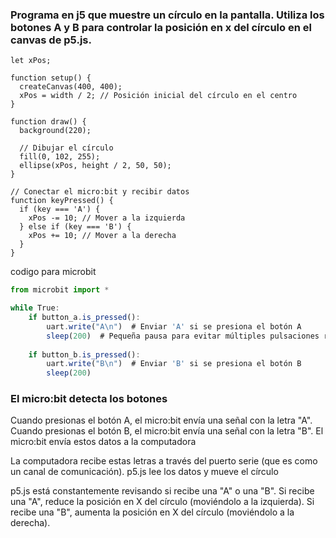 ### Programa en j5 que muestre un círculo en la pantalla. Utiliza los botones A y B para controlar la posición en x del círculo en el canvas de p5.js.
``` Js
let xPos;

function setup() {
  createCanvas(400, 400);
  xPos = width / 2; // Posición inicial del círculo en el centro
}

function draw() {
  background(220);
  
  // Dibujar el círculo
  fill(0, 102, 255);
  ellipse(xPos, height / 2, 50, 50);
}

// Conectar el micro:bit y recibir datos
function keyPressed() {
  if (key === 'A') {
    xPos -= 10; // Mover a la izquierda
  } else if (key === 'B') {
    xPos += 10; // Mover a la derecha
  }
}
```

codigo para microbit
``` js
from microbit import *

while True:
    if button_a.is_pressed():
        uart.write("A\n")  # Enviar 'A' si se presiona el botón A
        sleep(200)  # Pequeña pausa para evitar múltiples pulsaciones rápidas
    
    if button_b.is_pressed():
        uart.write("B\n")  # Enviar 'B' si se presiona el botón B
        sleep(200)
```

### El micro:bit detecta los botones

Cuando presionas el botón A, el micro:bit envía una señal con la letra "A".
Cuando presionas el botón B, el micro:bit envía una señal con la letra "B".
El micro:bit envía estos datos a la computadora

La computadora recibe estas letras a través del puerto serie (que es como un canal de comunicación).
p5.js lee los datos y mueve el círculo

p5.js está constantemente revisando si recibe una "A" o una "B".
Si recibe una "A", reduce la posición en X del círculo (moviéndolo a la izquierda).
Si recibe una "B", aumenta la posición en X del círculo (moviéndolo a la derecha).
